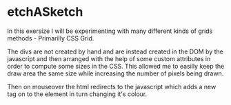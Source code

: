 # etchASketch

In this exersize I will be experimenting with many different kinds of grids methods - Primarilly CSS Grid.

The divs are not created by hand and are instead created in the DOM by the javascript and then arranged with the help of some custom attributes in order to compute some sizes in the CSS. This allowed me to easilly keep the draw area the same size while increasing the number of pixels being drawn.

Then on mouseover the html redirects to the javascript which adds a new tag on to the element in turn changing it's colour.


